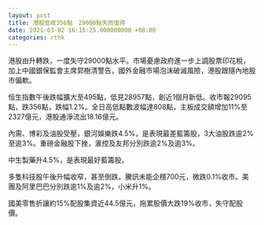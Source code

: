 ```yaml
---
layout: post
title: 港股低收356點　29000點失而復得
date: 2021-03-02 16:15:25.000000000 +08:00
categories: rthk
---
```


港股由升轉跌，一度失守29000點水平。市場憂慮政府進一步上調股票印花稅，加上中國銀保監會主席郭樹清警告，國外金融市場泡沫破滅風險，港股跟隨內地股市偏軟。

恒生指數午後跌幅擴大至495點，低見28957點，創近1個月新低。收市報29095點，跌356點，跌幅1.2%。全日高低點數波幅達808點，主板成交額增加11%至2327億元，港股通淨流出18.16億元。

內需、博彩及油股受壓，銀河娛樂跌4.5%，是表現最差藍籌股，3大油股跌逾2%至逾3%。重磅金融股下挫，滙控及友邦分別跌逾2%及逾3%。

中生製藥升4.5%，是表現最好藍籌股。

多隻科技股午後升幅收窄，甚至倒跌。騰訊未能企穩700元，微跌0.1%收市。美團及阿里巴巴分別跌逾1%及逾2%，小米升1%。

國美零售折讓約15%配股集資近44.5億元，拖累股價大跌19%收市，失守配股價。
